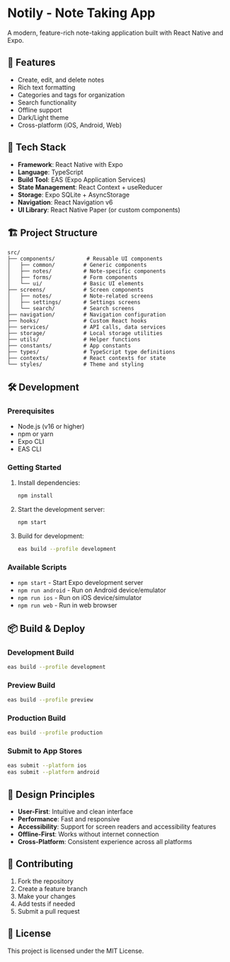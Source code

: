 # Notily - Note Taking App

A modern, feature-rich note-taking application built with React Native and Expo.

## 🚀 Features

- Create, edit, and delete notes
- Rich text formatting
- Categories and tags for organization
- Search functionality
- Offline support
- Dark/Light theme
- Cross-platform (iOS, Android, Web)

## 📱 Tech Stack

- **Framework**: React Native with Expo
- **Language**: TypeScript
- **Build Tool**: EAS (Expo Application Services)
- **State Management**: React Context + useReducer
- **Storage**: Expo SQLite + AsyncStorage
- **Navigation**: React Navigation v6
- **UI Library**: React Native Paper (or custom components)

## 🏗️ Project Structure

```
src/
├── components/          # Reusable UI components
│   ├── common/         # Generic components
│   ├── notes/          # Note-specific components
│   ├── forms/          # Form components
│   └── ui/             # Basic UI elements
├── screens/            # Screen components
│   ├── notes/          # Note-related screens
│   ├── settings/       # Settings screens
│   └── search/         # Search screens
├── navigation/         # Navigation configuration
├── hooks/              # Custom React hooks
├── services/           # API calls, data services
├── storage/            # Local storage utilities
├── utils/              # Helper functions
├── constants/          # App constants
├── types/              # TypeScript type definitions
├── contexts/           # React contexts for state
└── styles/             # Theme and styling
```

## 🛠️ Development

### Prerequisites

- Node.js (v16 or higher)
- npm or yarn
- Expo CLI
- EAS CLI

### Getting Started

1. Install dependencies:
   ```bash
   npm install
   ```

2. Start the development server:
   ```bash
   npm start
   ```

3. Build for development:
   ```bash
   eas build --profile development
   ```

### Available Scripts

- `npm start` - Start Expo development server
- `npm run android` - Run on Android device/emulator
- `npm run ios` - Run on iOS device/simulator
- `npm run web` - Run in web browser

## 📦 Build & Deploy

### Development Build
```bash
eas build --profile development
```

### Preview Build
```bash
eas build --profile preview
```

### Production Build
```bash
eas build --profile production
```

### Submit to App Stores
```bash
eas submit --platform ios
eas submit --platform android
```

## 🎨 Design Principles

- **User-First**: Intuitive and clean interface
- **Performance**: Fast and responsive
- **Accessibility**: Support for screen readers and accessibility features
- **Offline-First**: Works without internet connection
- **Cross-Platform**: Consistent experience across all platforms

## 📝 Contributing

1. Fork the repository
2. Create a feature branch
3. Make your changes
4. Add tests if needed
5. Submit a pull request

## 📄 License

This project is licensed under the MIT License.
